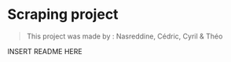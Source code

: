 # Scraping project

> This project was made by : Nasreddine, Cédric, Cyril & Théo

INSERT README HERE